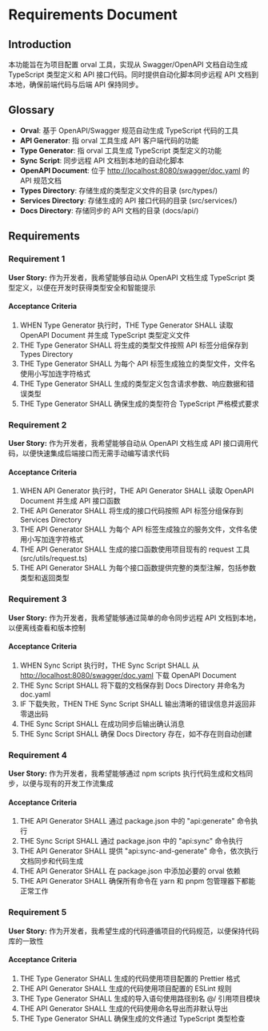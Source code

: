 # Requirements Document

## Introduction

本功能旨在为项目配置 orval 工具，实现从 Swagger/OpenAPI 文档自动生成 TypeScript 类型定义和 API 接口代码。同时提供自动化脚本同步远程 API 文档到本地，确保前端代码与后端 API 保持同步。

## Glossary

- **Orval**: 基于 OpenAPI/Swagger 规范自动生成 TypeScript 代码的工具
- **API Generator**: 指 orval 工具生成 API 客户端代码的功能
- **Type Generator**: 指 orval 工具生成 TypeScript 类型定义的功能
- **Sync Script**: 同步远程 API 文档到本地的自动化脚本
- **OpenAPI Document**: 位于 <http://localhost:8080/swagger/doc.yaml> 的 API 规范文档
- **Types Directory**: 存储生成的类型定义文件的目录 (src/types/)
- **Services Directory**: 存储生成的 API 接口代码的目录 (src/services/)
- **Docs Directory**: 存储同步的 API 文档的目录 (docs/api/)

## Requirements

### Requirement 1

**User Story:** 作为开发者，我希望能够自动从 OpenAPI 文档生成 TypeScript 类型定义，以便在开发时获得类型安全和智能提示

#### Acceptance Criteria

1. WHEN Type Generator 执行时，THE Type Generator SHALL 读取 OpenAPI Document 并生成 TypeScript 类型定义文件
2. THE Type Generator SHALL 将生成的类型文件按照 API 标签分组保存到 Types Directory
3. THE Type Generator SHALL 为每个 API 标签生成独立的类型文件，文件名使用小写加连字符格式
4. THE Type Generator SHALL 生成的类型定义包含请求参数、响应数据和错误类型
5. THE Type Generator SHALL 确保生成的类型符合 TypeScript 严格模式要求

### Requirement 2

**User Story:** 作为开发者，我希望能够自动从 OpenAPI 文档生成 API 接口调用代码，以便快速集成后端接口而无需手动编写请求代码

#### Acceptance Criteria

1. WHEN API Generator 执行时，THE API Generator SHALL 读取 OpenAPI Document 并生成 API 接口函数
2. THE API Generator SHALL 将生成的接口代码按照 API 标签分组保存到 Services Directory
3. THE API Generator SHALL 为每个 API 标签生成独立的服务文件，文件名使用小写加连字符格式
4. THE API Generator SHALL 生成的接口函数使用项目现有的 request 工具 (src/utils/request.ts)
5. THE API Generator SHALL 为每个接口函数提供完整的类型注解，包括参数类型和返回类型

### Requirement 3

**User Story:** 作为开发者，我希望能够通过简单的命令同步远程 API 文档到本地，以便离线查看和版本控制

#### Acceptance Criteria

1. WHEN Sync Script 执行时，THE Sync Script SHALL 从 <http://localhost:8080/swagger/doc.yaml> 下载 OpenAPI Document
2. THE Sync Script SHALL 将下载的文档保存到 Docs Directory 并命名为 doc.yaml
3. IF 下载失败，THEN THE Sync Script SHALL 输出清晰的错误信息并返回非零退出码
4. THE Sync Script SHALL 在成功同步后输出确认消息
5. THE Sync Script SHALL 确保 Docs Directory 存在，如不存在则自动创建

### Requirement 4

**User Story:** 作为开发者，我希望能够通过 npm scripts 执行代码生成和文档同步，以便与现有的开发工作流集成

#### Acceptance Criteria

1. THE API Generator SHALL 通过 package.json 中的 "api:generate" 命令执行
2. THE Sync Script SHALL 通过 package.json 中的 "api:sync" 命令执行
3. THE API Generator SHALL 提供 "api:sync-and-generate" 命令，依次执行文档同步和代码生成
4. THE API Generator SHALL 在 package.json 中添加必要的 orval 依赖
5. THE API Generator SHALL 确保所有命令在 yarn 和 pnpm 包管理器下都能正常工作

### Requirement 5

**User Story:** 作为开发者，我希望生成的代码遵循项目的代码规范，以便保持代码库的一致性

#### Acceptance Criteria

1. THE Type Generator SHALL 生成的代码使用项目配置的 Prettier 格式
2. THE API Generator SHALL 生成的代码使用项目配置的 ESLint 规则
3. THE Type Generator SHALL 生成的导入语句使用路径别名 @/ 引用项目模块
4. THE API Generator SHALL 生成的代码使用命名导出而非默认导出
5. THE Type Generator SHALL 确保生成的文件通过 TypeScript 类型检查
